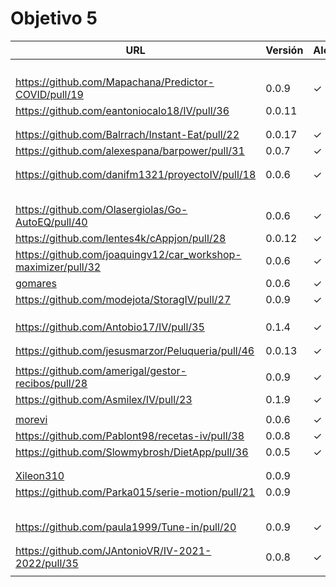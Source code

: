 # Objetivo 5

| URL                                        | Versión | Alcanzado |
|--------------------------------------------|---------|-----------|
| <!-- Enlace de noise-kngdm --> | | |
| <!-- Enlace de Esturillo98 --> | | |
| <!-- Enlace de LuisArostegui --> | | |
| <!-- Enlace de Paszser --> | | |
| https://github.com/Mapachana/Predictor-COVID/pull/19 | 0.0.9 | ✓ |
| https://github.com/eantoniocalo18/IV/pull/36 | 0.0.11 | |
| <!-- Enlace de NachoCarher --> | | |
| <!-- Enlace de C L A --> | | |
| https://github.com/Balrrach/Instant-Eat/pull/22 | 0.0.17 | ✓ |
| https://github.com/alexespana/barpower/pull/31 | 0.0.7 | ✓ |
| <!-- Enlace de Javierexmar --> | | |
| <!-- Enlace de MarinoFajardo --> | | |
| https://github.com/danifm1321/proyectoIV/pull/18 | 0.0.6 |✓ |
| <!-- Enlace de josevilchez247 --> | | |
| <!-- Enlace de arguellesm --> | | |
| <!-- Enlace de DFolchA --> | | |
| <!-- Enlace de JaimeGM96 --> | | |
| <!-- Enlace de agr8 --> | | |
| https://github.com/Olasergiolas/Go-AutoEQ/pull/40 | 0.0.6 | ✓ |
| https://github.com/lentes4k/cAppjon/pull/28 | 0.0.12 | ✓ |
| https://github.com/joaquingv12/car_workshop-maximizer/pull/32 | 0.0.6 | ✓ |
| [gomares](https://github.com/gomares/More-mangas/pull/31) | 0.0.6 |✓  |
| https://github.com/modejota/StoragIV/pull/27 | 0.0.9 | ✓ |
| <!-- Enlace de argelion14 --> | | |
| <!-- Enlace de juanmihdz --> | | |
| <!-- Enlace de venrra --> | | |
| https://github.com/Antobio17/IV/pull/35 | 0.1.4 | ✓ |
| <!-- Enlace de manujurado1 --> | | |
| <!-- Enlace de migueorg --> | | |
| https://github.com/jesusmarzor/Peluqueria/pull/46 | 0.0.13 | ✓ |
| <!-- Enlace de francisco3207 --> | | |
| https://github.com/amerigal/gestor-recibos/pull/28 | 0.0.9 | ✓ |
| https://github.com/Asmilex/IV/pull/23  | 0.1.9 | ✓ |
| <!-- Enlace de ismaelmontesinos --> | | |
| [morevi](https://github.com/morevi/jobcontrol/pull/58) | 0.0.6 |✓ |
| https://github.com/Pablont98/recetas-iv/pull/38 | 0.0.8 | ✓ |
| https://github.com/Slowmybrosh/DietApp/pull/36 | 0.0.5 | ✓ |
| <!-- Enlace de sorozcov --> | | |
| <!-- Enlace de jlortega00 --> | | |
| [Xileon310](https://github.com/Xileon310/GoParty/pull/36) | 0.0.9 | |
| https://github.com/Parka015/serie-motion/pull/21 | 0.0.9 | |
| <!-- Enlace de edusegrich --> | | |
| <!-- Enlace de LuisSS20 --> | | |
| <!-- Enlace de juanfran00 --> | | |
| <!-- Enlace de Albertotc99 --> | | |
| <!-- Enlace de aleveji --> | | |
| https://github.com/paula1999/Tune-in/pull/20 | 0.0.9 | ✓ |
| <!-- Enlace de xCyal --> | | |
| <!-- Enlace de vlljuan99 --> | | |
| https://github.com/JAntonioVR/IV-2021-2022/pull/35 | 0.0.8 |✓ |
| <!-- Enlace de pablozafra97 --> | | |
